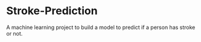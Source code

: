 # Stroke-Prediction
A machine learning project to build a model to predict if a person has stroke or not. 
